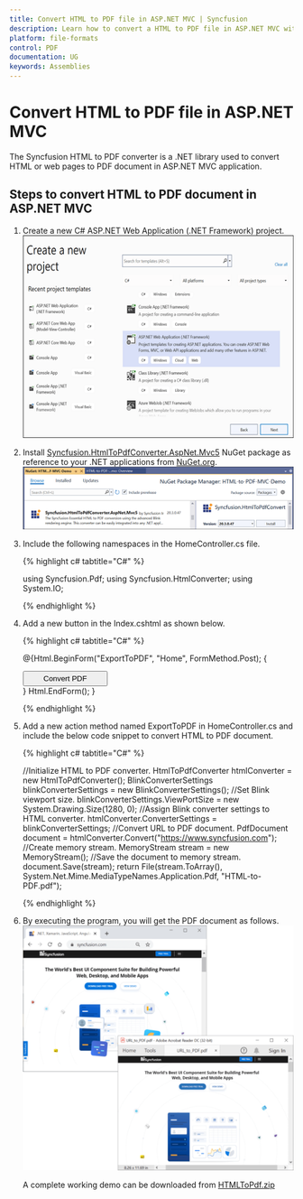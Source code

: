 ```yaml
---
title: Convert HTML to PDF file in ASP.NET MVC | Syncfusion
description: Learn how to convert a HTML to PDF file in ASP.NET MVC with easy steps using Syncfusion .NET HTML converter library.
platform: file-formats
control: PDF
documentation: UG
keywords: Assemblies
---
```


# Convert HTML to PDF file in ASP.NET MVC

The Syncfusion HTML to PDF converter is a .NET library used to convert HTML or web pages to PDF document in ASP.NET MVC application.  

## Steps to convert HTML to PDF document in ASP.NET MVC

1. Create a new C# ASP.NET Web Application (.NET Framework) project.
![convert_HtmltoPdf_ASP.NET_MVC1](htmlconversion_images/aspnetmvc1.png)

2. Install [Syncfusion.HtmlToPdfConverter.AspNet.Mvc5](https://www.nuget.org/packages/Syncfusion.HtmlToPdfConverter.AspNet.Mvc5)  NuGet package as reference to your .NET applications from [NuGet.org](https://www.nuget.org/).
![convert_HtmltoPdf_ASP.NET_MVC2](htmlconversion_images/aspnetmvc2.png)

3. Include the following namespaces in the HomeController.cs file.

   {% highlight c# tabtitle="C#" %}

   using Syncfusion.Pdf;
   using Syncfusion.HtmlConverter;
   using System.IO;

   {% endhighlight %}

4. Add a new button in the Index.cshtml as shown below.

   {% highlight c# tabtitle="C#" %}

   @{Html.BeginForm("ExportToPDF", "Home", FormMethod.Post);
       {
          <div>
              <input type="submit" value="Convert PDF" style="width:150px;height:27px" />
          </div>
       }
       Html.EndForm();
   }

   {% endhighlight %}

5. Add a new action method named ExportToPDF in HomeController.cs and include the below code snippet to convert HTML to PDF document.

   {% highlight c# tabtitle="C#" %}

   //Initialize HTML to PDF converter.
   HtmlToPdfConverter htmlConverter = new HtmlToPdfConverter();
   BlinkConverterSettings blinkConverterSettings = new BlinkConverterSettings();
   //Set Blink viewport size.
   blinkConverterSettings.ViewPortSize = new System.Drawing.Size(1280, 0);
   //Assign Blink converter settings to HTML converter.
   htmlConverter.ConverterSettings = blinkConverterSettings;
   //Convert URL to PDF document.
   PdfDocument document = htmlConverter.Convert("https://www.syncfusion.com");
   //Create memory stream.
   MemoryStream stream = new MemoryStream();
   //Save the document to memory stream.
   document.Save(stream);
   return File(stream.ToArray(), System.Net.Mime.MediaTypeNames.Application.Pdf, "HTML-to-PDF.pdf");

   {% endhighlight %}

6. By executing the program, you will get the PDF document as follows.
![convert_HtmltoPdf_ASP.NET_MVC1](htmlconversion_images/htmltopdfoutput.png)

   A complete working demo can be downloaded from [HTMLToPdf.zip](https://www.syncfusion.com/downloads/support/directtrac/general/ze/HTML-to-PDF-MVC-Demo1437749865)
